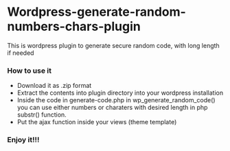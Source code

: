 # Wordpress-generate-random-numbers-chars-plugin

This is wordpress plugin to generate secure random code, with long length if needed

<h3>How to use it</h3>
<ul>
  <li>Download it as .zip format</li>
  <li>Extract the contents into plugin directory into your wordpress installation</li>
  <li>Inside the code in generate-code.php in wp_generate_random_code() you can use either numbers or charaters with desired length in php substr() function.</li>
  <li>Put the ajax function inside your views (theme template)</li>
</ul>

<h3>Enjoy it!!!</h3>
